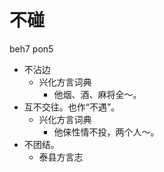 # 不碰
beh7 pon5
+ 不沾边
  * 兴化方言词典
    - 他烟、酒、麻将全～。
+ 互不交往。也作“不遇”。
  * 兴化方言词典
    - 他俫性情不投，两个人～。
+ 不团结。
  * 泰县方言志
